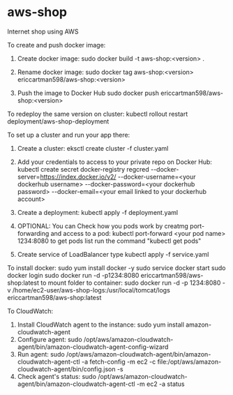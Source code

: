 # aws-shop
Internet shop using AWS

To create and push docker image:
1. Create docker image:
sudo docker build -t aws-shop:&lt;version&gt; .

2. Rename docker image:
sudo docker tag aws-shop:&lt;version&gt; ericcartman598/aws-shop:&lt;version&gt;

3. Push the image to Docker Hub
sudo docker push ericcartman598/aws-shop:&lt;version&gt;

To redeploy the same version on cluster: 
kubectl rollout restart deployment/aws-shop-deployment

To set up a cluster and run your app there:
1. Create a cluster:
eksctl create cluster -f cluster.yaml

2. Add your credentials to access to your private repo on Docker Hub:
kubectl create secret docker-registry regcred --docker-server=https://index.docker.io/v2/ --docker-username=&lt;your 
dockerhub username&gt; --docker-password=&lt;your dockerhub password&gt; --docker-email=&lt;your email linked to your dockerhub account&gt;

3. Create a deployment:
kubectl apply -f deployment.yaml

4. OPTIONAL: You can Сheck how you pods work by creatmg port-forwarding and access to a pod:
kubectl port-forward &lt;your pod name&gt; 1234:8080
to get pods list run the command "kubectl get pods"

5. Create service of LoadBalancer type
kubectl apply -f service.yaml

To install docker:
sudo yum install docker -y
sudo service docker start
sudo docker login 
sudo docker run -d -p1234:8080 ericcartman598/aws-shop:latest
to mount folder to container: sudo docker run -d -p 1234:8080 -v /home/ec2-user/aws-shop-logs:/usr/local/tomcat/logs ericcartman598/aws-shop:latest

To CloudWatch:
1. Install CloudWatch agent to the instance: sudo yum install amazon-cloudwatch-agent
2. Configure agent: sudo /opt/aws/amazon-cloudwatch-agent/bin/amazon-cloudwatch-agent-config-wizard
3. Run agent: sudo /opt/aws/amazon-cloudwatch-agent/bin/amazon-cloudwatch-agent-ctl -a fetch-config -m ec2 -c file:/opt/aws/amazon-cloudwatch-agent/bin/config.json -s
4. Check agent's status: sudo /opt/aws/amazon-cloudwatch-agent/bin/amazon-cloudwatch-agent-ctl -m ec2 -a status
